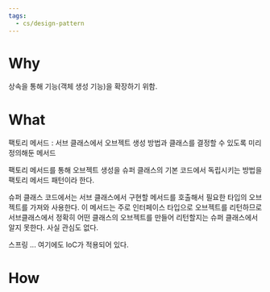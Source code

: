 ```yaml
---
tags:
  - cs/design-pattern
---
```


# Why

상속을 통해 기능(객체 생성 기능)을 확장하기 위함.

# What

팩토리 메서드 : 서브 클래스에서 오브젝트 생성 방법과 클래스를 결정할 수 있도록 미리 정의해둔 메서드

팩토리 메서드를 통해 오브젝트 생성을 슈퍼 클래스의 기본 코드에서 독립시키는 방법을 팩토리 메서드 패턴이라 한다.

슈퍼 클래스 코드에서는 서브 클래스에서 구현할 메서드를 호출해서 필요한 타입의 오브젝트를 가져와 사용한다. 이 메서드는 주로 인터페이스 타입으로 오브젝트를 리턴하므로 서브클래스에서 정확히 어떤 클래스의 오브젝트를 만들어 리턴할지는 슈퍼 클래스에서 알지 못한다. 사실 관심도 없다.


스프링 ...
여기에도 IoC가 적용되어 있다.


# How